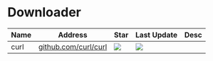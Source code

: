 # Downloader
Name| Address | Star| Last Update|Desc
-|-|-|-|-|
curl|[github.com/curl/curl](https://github.com/curl/curl)|<img src="https://img.shields.io/github/stars/curl/curl?style=for-the-badge" />|<img src="https://img.shields.io/github/last-commit/curl/curl?style=for-the-badge" />|
